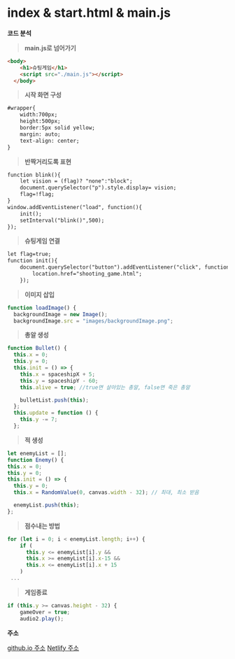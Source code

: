 index & start.html & main.js
===============

**코드 분석**

>**main.js로 넘어가기**
```html
<body>
    <h1>슈팅게임</h1>
    <script src="./main.js"></script>
  </body>
 ```
> **시작 화면 구성**
```html
#wrapper{
    width:700px;
    height:500px;
    border:5px solid yellow;
    margin: auto;
    text-align: center;
} 
```
> **반짝거리도록 표현**
```html
function blink(){
    let vision = (flag)? "none":"block";
    document.querySelector("p").style.display= vision;
    flag=!flag;
}
window.addEventListener("load", function(){
    init();
    setInterval("blink()",500);
});
```
> **슈팅게임 연결**
```html
let flag=true;
function init(){
    document.querySelector("button").addEventListener("click", function(){
        location.href="shooting_game.html";
    });
```
> **이미지 삽입**
```js
function loadImage() {
  backgroundImage = new Image();
  backgroundImage.src = "images/backgroundImage.png";
```
> **총알 생성**
```js
function Bullet() {
  this.x = 0;
  this.y = 0;
  this.init = () => {
    this.x = spaceshipX + 5;
    this.y = spaceshipY - 60;
    this.alive = true; //true면 살아있는 총알, false면 죽은 총알

    bulletList.push(this);
  };
  this.update = function () {
    this.y -= 7;
  };
  ```
  > **적 생성**
  ```js
  let enemyList = [];
function Enemy() {
  this.x = 0;
  this.y = 0;
  this.init = () => {
    this.y = 0;
    this.x = RandomValue(0, canvas.width - 32); // 최대, 최소 받음

    enemyList.push(this);
  };
  ```
  > **점수내는 방법**
  ```js
  for (let i = 0; i < enemyList.length; i++) {
      if (
        this.y <= enemyList[i].y &&
        this.x >= enemyList[i].x-15 &&
        this.x <= enemyList[i].x + 15
      ) 
   ...
  ```
  > **게임종료**
  ```js
  if (this.y >= canvas.height - 32) {
      gameOver = true;
      audio2.play();
  ```


**주소**

[github.io 주소](https://github.com/JihyeonAn/game/tree/main/1115)
[Netlify 주소](https://app.netlify.com/sites/reliable-taiyaki-436268/overview)

